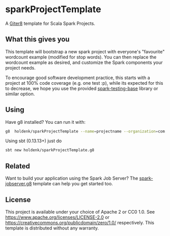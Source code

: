 # sparkProjectTemplate
A [Giter8][g8] template for Scala Spark Projects.

## What this gives you

This template will bootstrap a new spark project with everyone's "favourite" wordcount example (modified for stop words). You can then replace the wordcount example as desired, and customize the Spark components your project needs.


To encourage good software development practice, this starts with a project at 100% code coverage (e.g. one test :p), while its expected for this to decrease, we hope you use the provided [spark-testing-base][stb] library or similar option.

## Using

Have g8 installed? You can run it with:
```bash
g8  holdenk/sparkProjectTemplate --name=projectname --organization=com.my.org --sparkVersion=2.2.0
```

Using sbt (0.13.13+) just do
```bash
sbt new holdenk/sparkProjectTemplate.g8
```

## Related

Want to build your application using the Spark Job Server? The [spark-jobserver.g8][sjsg8] template can help you get started too.

## License

This project is available under your choice of Apache 2 or CC0 1.0.
See <https://www.apache.org/licenses/LICENSE-2.0> or <https://creativecommons.org/publicdomain/zero/1.0/> respectively.
This template is distributed without any warranty.

[g8]: http://www.foundweekends.org/giter8/
[stb]: https://github.com/holdenk/spark-testing-base
[sjsg8]: https://github.com/spark-jobserver/spark-jobserver.g8
